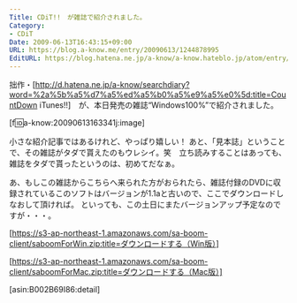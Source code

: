 ```yaml
---
Title: CDiT!!　が雑誌で紹介されました。
Category:
- CDiT
Date: 2009-06-13T16:43:15+09:00
URL: https://blog.a-know.me/entry/20090613/1244878995
EditURL: https://blog.hatena.ne.jp/a-know/a-know.hateblo.jp/atom/entry/12921228815727980044
---
```


拙作・[http://d.hatena.ne.jp/a-know/searchdiary?word=%2a%5b%a5%d7%a5%ed%a5%b0%a5%e9%a5%e0%5d:title=CountDown iTunes!!]　が、本日発売の雑誌“Windows100%”で紹介されました。

[f:id:a-know:20090613163341j:image]

小さな紹介記事ではあるけれど、やっぱり嬉しい！
あと、「見本誌」ということで、その雑誌がタダで貰えたのもウレシイ。笑　立ち読みすることはあっても、雑誌をタダで貰ったというのは、初めてだなぁ。

あ、もしこの雑誌からこちらへ来られた方がおられたら、雑誌付録のDVDに収録されているこのソフトはバージョンが1.1aと古いので、ここでダウンロードしなおして頂ければ。
といっても、この土日にまたバージョンアップ予定なのですが・・・。


[https://s3-ap-northeast-1.amazonaws.com/sa-boom-client/saboomForWin.zip:title=ダウンロードする（Win版）]

[https://s3-ap-northeast-1.amazonaws.com/sa-boom-client/saboomForMac.zip:title=ダウンロードする（Mac版）]



[asin:B002B69I86:detail]
